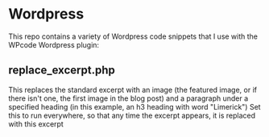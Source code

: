 # Wordpress
This repo contains a variety of Wordpress code snippets that I use with the WPcode Wordpress plugin:

## replace_excerpt.php
This replaces the standard excerpt with an image (the featured image, or if there isn't one, the first image in the blog post) and a paragraph under a specified heading (in this example, an h3 heading with word "Limerick")
Set this to run everywhere, so that any time the excerpt appears, it is replaced with this excerpt
